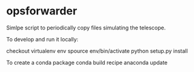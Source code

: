 # opsforwarder
Simlpe script to periodically copy files simulating the telescope.

To develop and run it locally:

  checkout
  virtualenv env
  spource env/bin/activate
  python setup.py install


To create a conda package
  conda build recipe
  anaconda update <package>
